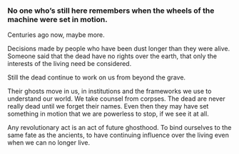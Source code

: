 ### No one who’s still here remembers when the wheels of the machine were set in motion. 

Centuries ago now, maybe more.

Decisions made by people who have been dust longer than they were alive. Someone said that the dead have no rights over the earth, that only the interests of the living need be considered.

Still the dead continue to work on us from beyond the grave. 

Their ghosts move in us, in institutions and the frameworks we use to understand our world. We take counsel from corpses. The dead are never really dead until we forget their names. Even then they may have set something in motion that we are powerless to stop, if we see it at all. 

Any revolutionary act is an act of future ghosthood. To bind ourselves to the same fate as the ancients, to have continuing influence over the living even when we can no longer live. 
